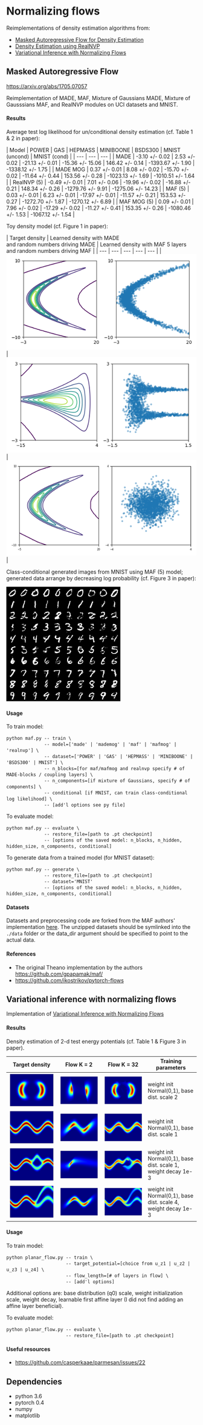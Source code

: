 # Normalizing flows

Reimplementations of density estimation algorithms from:
* [Masked Autoregressive Flow for Density Estimation](https://arxiv.org/abs/1705.07057)
* [Density Estimation using RealNVP](https://arxiv.org/abs/1605.08803)
* [Variational Inference with Normalizing Flows](https://arxiv.org/abs/1505.05770)

## Masked Autoregressive Flow
https://arxiv.org/abs/1705.07057

Reimplementation of MADE, MAF, Mixture of Gaussians MADE, Mixture of
Gausssians MAF, and RealNVP modules on UCI datasets and MNIST.

#### Results
Average test log likelihood for un/conditional density estimation (cf.
Table 1 & 2 in paper):

| Model | POWER | GAS | HEPMASS | MINIBOONE | BSDS300 | MNIST (uncond) | MNIST (cond) |
| --- | --- | --- |
| MADE | -3.10 +/- 0.02 | 2.53 +/- 0.02 | -21.13 +/- 0.01 | -15.36 +/- 15.06 | 146.42 +/- 0.14 | -1393.67 +/- 1.90 | -1338.12 +/- 1.75 |
| MADE MOG | 0.37 +/- 0.01 | 8.08 +/- 0.02 | -15.70 +/- 0.02 | -11.64 +/- 0.44 | 153.56 +/- 0.28 | -1023.13 +/- 1.69 | -1010.51 +/- 1.64 |
| RealNVP (5) | -0.49 +/- 0.01 | 7.01 +/- 0.06 | -19.96 +/- 0.02 | -16.88 +/- 0.21 | 148.34 +/- 0.26 | -1279.76 +/- 9.91 | -1275.06 +/- 14.23 |
| MAF (5) | 0.03 +/- 0.01 | 6.23 +/- 0.01 | -17.97 +/- 0.01 | -11.57 +/- 0.21 | 153.53 +/- 0.27 | -1272.70 +/- 1.87 | -1270.12 +/- 6.89 |
| MAF MOG (5) | 0.09 +/- 0.01 | 7.96 +/- 0.02 | -17.29 +/- 0.02 | -11.27 +/- 0.41 | 153.35 +/- 0.26 | -1080.46 +/- 1.53 | -1067.12 +/- 1.54 |

Toy density model (cf. Figure 1 in paper):

| Target density | Learned density with MADE <br> and random numbers driving MADE | Learned density with MAF 5 layers <br> and random numbers driving MAF |
| --- | --- | --- | --- | --- |
| ![fig1a](images/maf/figure_1a.png) | ![fig1b](images/maf/figure_1b.png) | ![fig1c](images/maf/figure_1c.png) |

Class-conditional generated images from MNIST using MAF (5) model; generated data arrange by decreasing log probability (cf. Figure 3 in paper):

![mafmnist](images/maf/generated_samples_maf5.png)

#### Usage
To train model:
```
python maf.py -- train \
              -- model=['made' | 'mademog' | 'maf' | 'mafmog' | 'realnvp'] \
              -- dataset=['POWER' | 'GAS' | 'HEPMASS' | 'MINIBOONE' | 'BSDS300' | MNIST'] \
              -- n_blocks=[for maf/mafmog and realnvp specify # of MADE-blocks / coupling layers] \
              -- n_components=[if mixture of Gaussians, specify # of components] \
              -- conditional [if MNIST, can train class-conditional log likelihood] \
              -- [add'l options see py file]
```

To evaluate model:
```
python maf.py -- evaluate \
              -- restore_file=[path to .pt checkpoint]
              -- [options of the saved model: n_blocks, n_hidden, hidden_size, n_components, conditional]
```

To generate data from a trained model (for MNIST dataset):
```
python maf.py -- generate \
              -- restore_file=[path to .pt checkpoint]
              -- dataset='MNIST'
              -- [options of the saved model: n_blocks, n_hidden, hidden_size, n_components, conditional]
```

#### Datasets

Datasets and preprocessing code are forked from the MAF authors' implementation [here](https://github.com/gpapamak/maf#how-to-get-the-datasets). The unzipped datasets should be symlinked into the `./data` folder or the data_dir argument should be specified to point to the actual data.

#### References
* The original Theano implementation by the authors https://github.com/gpapamak/maf/
* https://github.com/ikostrikov/pytorch-flows


## Variational inference with normalizing flows
Implementation of [Variational Inference with Normalizing Flows](https://arxiv.org/abs/1505.05770)

#### Results
Density estimation of 2-d test energy potentials (cf. Table 1 & Figure 3 in paper).

| Target density | Flow K = 2 | Flow K = 32 | Training parameters |
| --- | --- | --- | --- |
| ![uz1](images/nf/nf_uz1_target_potential_density.png) | ![uz1k2](images/nf/nf_uz1_flow_k2_density.png) | ![uz1k32](images/nf/nf_uz1_flow_k32_density.png) | weight init Normal(0,1), base dist. scale 2 |
| ![uz2](images/nf/nf_uz2_target_potential_density.png) | ![uz2k2](images/nf/nf_uz2_flow_k2_density.png) | ![uz2k32](images/nf/nf_uz2_flow_k32_density.png) | weight init Normal(0,1), base dist. scale 1 |
| ![uz3](images/nf/nf_uz3_target_potential_density.png) | ![uz3k2](images/nf/nf_uz3_flow_k2_density.png) | ![uz3k32](images/nf/nf_uz3_flow_k32_density.png) | weight init Normal(0,1), base dist. scale 1, weight decay 1e-3 |
| ![uz4](images/nf/nf_uz4_target_potential_density.png) | ![uz4k2](images/nf/nf_uz4_flow_k2_density.png) | ![uz4k32](images/nf/nf_uz4_flow_k32_density.png) | weight init Normal(0,1), base dist. scale 4, weight decay 1e-3 |


#### Usage
To train model:
```
python planar_flow.py -- train \
                      -- target_potential=[choice from u_z1 | u_z2 | u_z3 | u_z4] \
                      -- flow_length=[# of layers in flow] \
                      -- [add'l options]
```
Additional options are: base distribution (q0) scale, weight initialization
scale, weight decay, learnable first affine layer (I did not find adding an affine layer beneficial).

To evaluate model:
```
python planar_flow.py -- evaluate \
                      -- restore_file=[path to .pt checkpoint]
```

#### Useful resources
* https://github.com/casperkaae/parmesan/issues/22


## Dependencies
* python 3.6
* pytorch 0.4
* numpy
* matplotlib
